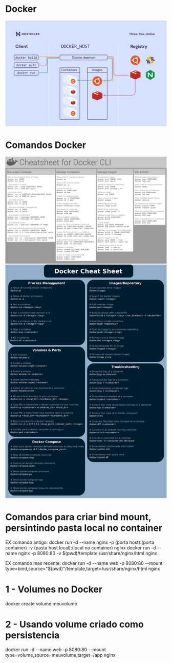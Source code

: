 # Docker
![Alt text](image.png)

# Comandos Docker
![Alt text](image-1.png)
![Alt text](image-2.png)

# Comandos para criar bind mount, persintindo pasta local no container
EX comando antigo:
docker run -d --name nginx -p (porta host):(porta container) -v (pasta host local):(local no container) nginx
docker run -d --name nginx -p 8080:80 -v $(pwd)/template:/usr/share/nginx/html nginx

EX comando mas recente:
docker run -d --name web -p 8080:80 --mount type=bind,source="$(pwd)"/template,target=/usr/share/nginx/html nginx

# 1 - Volumes no Docker 
docker create volume meuvolume

# 2 - Usando volume criado como persistencia
docker run -d --name web -p 8080:80 --mount type=volume,source=meuvolume,target=/app nginx